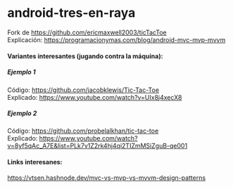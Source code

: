 # android-tres-en-raya

Fork de https://github.com/ericmaxwell2003/ticTacToe  
Explicación: https://programacionymas.com/blog/android-mvc-mvp-mvvm
  
  
  
#### Variantes interesantes (jugando contra la máquina): 
  
##### Ejemplo 1  
Código: https://github.com/jacobklewis/Tic-Tac-Toe  
Explicado: https://www.youtube.com/watch?v=UIx8j4xecX8
  
##### Ejemplo 2  
Código: https://github.com/probelalkhan/tic-tac-toe  
Explicado: https://www.youtube.com/watch?v=8yf5qAc_A7E&list=PLk7v1Z2rk4hj4qi2TIZmMSiZguB-qe001  
  
  
  
#### Links interesanes:
https://vtsen.hashnode.dev/mvc-vs-mvp-vs-mvvm-design-patterns
